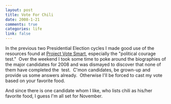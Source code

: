 ```yaml
--- 
layout: post
title: Vote For Chili
date: 2008-1-21
comments: true
categories: life
link: false
---
```

In the previous two Presidential Election cycles I made good use of the resources found at <a href="http://www.vote-smart.org/" title="Project Vote Smart">Project Vote Smart</a>, especially the "political courage test."  Over the weekend I took some time to poke around the biographies of the major candidates for 2008 and was dismayed to discover that none of them have completed the  test.  C'mon candidates, be grown-up and provide us some answers already.  Otherwise I'll be forced to cast my vote based on your favorite food.

And since there is one candidate whom I like, who lists chili as his/her favorite food, I guess I'm all set for November.
